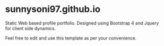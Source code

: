# sunnysoni97.github.io

Static Web based profile portfolio. Designed using Bootstrap 4 and Jquery for client side dynamics.

Feel free to edit and use this template as per your convenience.
